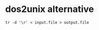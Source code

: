 <!-- TITLE: Dos 2 Unix -->
<!-- SUBTITLE: A quick summary of Dos 2 Unix -->

# dos2unix alternative


```text
tr -d '\r' < input.file > output.file
```
